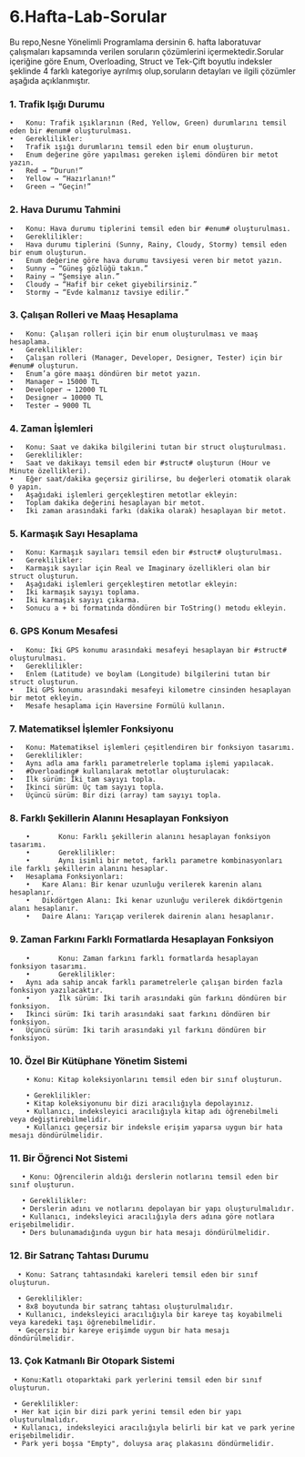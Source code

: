 # 6.Hafta-Lab-Sorular
Bu repo,Nesne Yönelimli Programlama dersinin 6. hafta laboratuvar çalışmaları kapsamında verilen soruların çözümlerini içermektedir.Sorular içeriğine göre Enum, Overloading, Struct ve Tek-Çift boyutlu indeksler şeklinde 4 farklı kategoriye ayrılmış olup,soruların detayları ve ilgili çözümler aşağıda açıklanmıştır.

### 1.⁠ ⁠Trafik Işığı Durumu

	•	Konu: Trafik ışıklarının (Red, Yellow, Green) durumlarını temsil eden bir #enum# oluşturulması.
	•	Gereklilikler:
	•	Trafik ışığı durumlarını temsil eden bir enum oluşturun.
	•	Enum değerine göre yapılması gereken işlemi döndüren bir metot yazın.
	•	Red → “Durun!”
	•	Yellow → “Hazırlanın!”
	•	Green → “Geçin!”

### 2.⁠ ⁠Hava Durumu Tahmini

	•	Konu: Hava durumu tiplerini temsil eden bir #enum# oluşturulması.
	•	Gereklilikler:
	•	Hava durumu tiplerini (Sunny, Rainy, Cloudy, Stormy) temsil eden bir enum oluşturun.
	•	Enum değerine göre hava durumu tavsiyesi veren bir metot yazın.
	•	Sunny → “Güneş gözlüğü takın.”
	•	Rainy → “Şemsiye alın.”
	•	Cloudy → “Hafif bir ceket giyebilirsiniz.”
	•	Stormy → “Evde kalmanız tavsiye edilir.”

### 3.⁠ ⁠Çalışan Rolleri ve Maaş Hesaplama

	•	Konu: Çalışan rolleri için bir enum oluşturulması ve maaş hesaplama.
	•	Gereklilikler:
	•	Çalışan rolleri (Manager, Developer, Designer, Tester) için bir #enum# oluşturun.
	•	Enum’a göre maaşı döndüren bir metot yazın.
	•	Manager → 15000 TL
	•	Developer → 12000 TL
	•	Designer → 10000 TL
	•	Tester → 9000 TL

### 4.⁠ ⁠Zaman İşlemleri

	•	Konu: Saat ve dakika bilgilerini tutan bir struct oluşturulması.
	•	Gereklilikler:
	•	Saat ve dakikayı temsil eden bir #struct# oluşturun (Hour ve Minute özellikleri).
	•	Eğer saat/dakika geçersiz girilirse, bu değerleri otomatik olarak 0 yapın.
	•	Aşağıdaki işlemleri gerçekleştiren metotlar ekleyin:
	•	Toplam dakika değerini hesaplayan bir metot.
	•	İki zaman arasındaki farkı (dakika olarak) hesaplayan bir metot.

### 5.⁠ ⁠Karmaşık Sayı Hesaplama

	•	Konu: Karmaşık sayıları temsil eden bir #struct# oluşturulması.
	•	Gereklilikler:
	•	Karmaşık sayılar için Real ve Imaginary özellikleri olan bir struct oluşturun.
	•	Aşağıdaki işlemleri gerçekleştiren metotlar ekleyin:
	•	İki karmaşık sayıyı toplama.
	•	İki karmaşık sayıyı çıkarma.
	•	Sonucu a + bi formatında döndüren bir ToString() metodu ekleyin.

### 6.⁠ ⁠GPS Konum Mesafesi

	•	Konu: İki GPS konumu arasındaki mesafeyi hesaplayan bir #struct# oluşturulması.
	•	Gereklilikler:
	•	Enlem (Latitude) ve boylam (Longitude) bilgilerini tutan bir struct oluşturun.
	•	İki GPS konumu arasındaki mesafeyi kilometre cinsinden hesaplayan bir metot ekleyin.
	•	Mesafe hesaplama için Haversine Formülü kullanın.
 
### 7. Matematiksel İşlemler Fonksiyonu

	•	Konu: Matematiksel işlemleri çeşitlendiren bir fonksiyon tasarımı.
	•	Gereklilikler:
	•	Aynı adla ama farklı parametrelerle toplama işlemi yapılacak.
	•	#Overloading# kullanılarak metotlar oluşturulacak:
	•	İlk sürüm: İki tam sayıyı topla.
	•	İkinci sürüm: Üç tam sayıyı topla.
	•	Üçüncü sürüm: Bir dizi (array) tam sayıyı topla.

 

 ### 8. Farklı Şekillerin Alanını Hesaplayan Fonksiyon  

        •       Konu: Farklı şekillerin alanını hesaplayan fonksiyon tasarımı.    
        •       Gereklilikler:    
        •       Aynı isimli bir metot, farklı parametre kombinasyonları ile farklı şekillerin alanını hesaplar.  
	•	Hesaplama Fonksiyonları:  
        •	Kare Alanı: Bir kenar uzunluğu verilerek karenin alanı hesaplanır.  
        •	Dikdörtgen Alanı: İki kenar uzunluğu verilerek dikdörtgenin alanı hesaplanır.  
        •	Daire Alanı: Yarıçap verilerek dairenin alanı hesaplanır.    

 
	
 ### 9. Zaman Farkını Farklı Formatlarda Hesaplayan Fonksiyon  

        •       Konu: Zaman farkını farklı formatlarda hesaplayan fonksiyon tasarımı.  
        •       Gereklilikler:  
	•	Aynı ada sahip ancak farklı parametrelerle çalışan birden fazla fonksiyon yazılacaktır.  
        •       İlk sürüm: İki tarih arasındaki gün farkını döndüren bir fonksiyon.  
	•	İkinci sürüm: İki tarih arasındaki saat farkını döndüren bir fonksiyon.  
	•	Üçüncü sürüm: İki tarih arasındaki yıl farkını döndüren bir fonksiyon.  

 
 
 ### 10. Özel Bir Kütüphane Yönetim Sistemi  

        •⁠ Konu: Kitap koleksiyonlarını temsil eden bir sınıf oluşturun.  

        •⁠ ⁠Gereklilikler:   
        • Kitap koleksiyonunu bir dizi aracılığıyla depolayınız.  
        • Kullanıcı, indeksleyici aracılığıyla kitap adı öğrenebilmeli veya değiştirebilmelidir.    
        • Kullanıcı geçersiz bir indeksle erişim yaparsa uygun bir hata mesajı döndürülmelidir.    

### 11. Bir Öğrenci Not Sistemi

       •⁠ ⁠Konu: Öğrencilerin aldığı derslerin notlarını temsil eden bir sınıf oluşturun.

       •⁠ Gereklilikler:
       • Derslerin adını ve notlarını depolayan bir yapı oluşturulmalıdır.  
       • Kullanıcı, indeksleyici aracılığıyla ders adına göre notlara erişebilmelidir.  
       • Ders bulunamadığında uygun bir hata mesajı döndürülmelidir.  

### 12. Bir Satranç Tahtası Durumu

      •⁠ Konu: Satranç tahtasındaki kareleri temsil eden bir sınıf oluşturun.

      •⁠ ⁠Gereklilikler:
      • 8x8 boyutunda bir satranç tahtası oluşturulmalıdır.  
      • Kullanıcı, indeksleyici aracılığıyla bir kareye taş koyabilmeli veya karedeki taşı öğrenebilmelidir.  
      • Geçersiz bir kareye erişimde uygun bir hata mesajı döndürülmelidir.  

### 13. Çok Katmanlı Bir Otopark Sistemi

     •⁠ ⁠Konu:Katlı otoparktaki park yerlerini temsil eden bir sınıf oluşturun.

     •⁠ ⁠Gereklilikler:
     • Her kat için bir dizi park yerini temsil eden bir yapı oluşturulmalıdır.  
     • Kullanıcı, indeksleyici aracılığıyla belirli bir kat ve park yerine erişebilmelidir.  
     • Park yeri boşsa "Empty", doluysa araç plakasını döndürmelidir.


